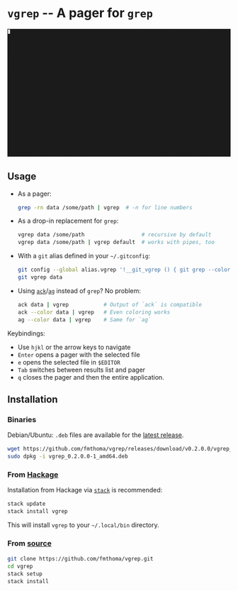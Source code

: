 `vgrep` -- A pager for `grep`
=============================

![Screenshot](./screenshot.gif)

## Usage

* As a pager:

    ```bash
    grep -rn data /some/path | vgrep  # -n for line numbers
    ```

* As a drop-in replacement for `grep`:

    ```bash
    vgrep data /some/path                  # recursive by default
    vgrep data /some/path | vgrep default  # works with pipes, too
    ```

* With a `git` alias defined in your `~/.gitconfig`:

    ```bash
    git config --global alias.vgrep '!__git_vgrep () { git grep --color=always "$@" | vgrep; }; __git_vgrep'
    git vgrep data
    ```

* Using [`ack`][ack]/[`ag`][ag] instead of `grep`? No problem:

    ```bash
    ack data | vgrep           # Output of `ack` is compatible
    ack --color data | vgrep   # Even coloring works
    ag --color data | vgrep    # Same for `ag`
    ```
[ack]: http://beyondgrep.com/
[ag]:  https://github.com/ggreer/the_silver_searcher

Keybindings:

* Use `hjkl` or the arrow keys to navigate
* `Enter` opens a pager with the selected file
* `e` opens the selected file in `$EDITOR`
* `Tab` switches between results list and pager
* `q` closes the pager and then the entire application.

## Installation

### Binaries

Debian/Ubuntu: `.deb` files are available for the [latest release][1].

```bash
wget https://github.com/fmthoma/vgrep/releases/download/v0.2.0.0/vgrep_0.2.0.0-1_amd64.deb
sudo dpkg -i vgrep_0.2.0.0-1_amd64.deb
```

### From [Hackage][2]

Installation from Hackage via [`stack`][3] is recommended:
```bash
stack update
stack install vgrep
```
This will install `vgrep` to your `~/.local/bin` directory.

### From [source][4]

```bash
git clone https://github.com/fmthoma/vgrep.git
cd vgrep
stack setup
stack install
```

[1]: https://github.com/fmthoma/vgrep/releases/latest
[2]: https://hackage.haskell.org/packages/vgrep
[3]: https://github.com/commercialhaskell/stack/blob/master/doc/install_and_upgrade.md
[4]: https://github.com/fmthoma/vgrep
